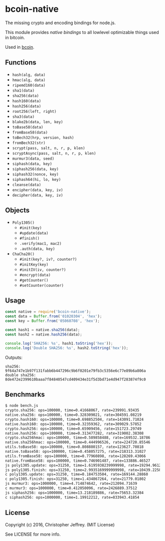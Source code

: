 # bcoin-native

The missing crypto and encoding bindings for node.js.

This module provides _native bindings_ to all lowlevel optimizable things used
in bitcoin.

Used in [bcoin][bcoin].

## Functions
  - `hash(alg, data)`
  - `hmac(alg, data)`
  - `ripemd160(data)`
  - `sha1(data)`
  - `sha256(data)`
  - `hash160(data)`
  - `hash256(data)`
  - `root256(left, right)`
  - `sha3(data)`
  - `blake2b(data, len, key)`
  - `toBase58(data)`
  - `fromBase58(data)`
  - `toBech32(hrp, version, hash)`
  - `fromBech32(str)`
  - `scrypt(pass, salt, n, r, p, klen)`
  - `scryptAsync(pass, salt, n, r, p, klen)`
  - `murmur3(data, seed)`
  - `siphash(data, key)`
  - `siphash256(data, key)`
  - `siphash32(nonce, key)`
  - `siphash64(hi, lo, key)`
  - `cleanse(data)`
  - `encipher(data, key, iv)`
  - `decipher(data, key, iv)`

## Objects
  - `Poly1305()`
    - `#init(key)`
    - `#update(data)`
    - `#finish()`
    - `.verify(mac1, mac2)`
    - `.auth(data, key)`
  - `ChaCha20()`
    - `#init(key?, iv?, counter?)`
    - `#initKey(key)`
    - `#initIV(iv, counter?)`
    - `#encrypt(data)`
    - `#getCounter()`
    - `#setCounter(counter)`

## Usage

``` js
const native = require('bcoin-native');
const data = Buffer.from('01020304', 'hex');
const key = Buffer.from('05060708', 'hex');

const hash1 = native.sha256(data);
const hash2 = native.hash256(data);

console.log('SHA256: %s', hash1.toString('hex'));
console.log('Double SHA256: %s', hash2.toString('hex'));
```

Outputs:

```
sha256: 9f64a747e1b97f131fabb6b447296c9b6f0201e79fb3c5356e6c77e89b6a806a
double sha256: 8de472e2399610baaa7f84840547cd409434e31f5d3bd71e4d947f283874f9c0
```

## Benchmarks

``` bash
$ node bench.js
crypto.sha256: ops=100000, time=0.41668067, rate=239991.93435
native.sha256: ops=100000, time=0.328309021, rate=304591.08219
crypto.hash160: ops=100000, time=0.698852504, rate=143091.71024
native.hash160: ops=100000, time=0.32359362, rate=309029.57852
crypto.hash256: ops=100000, time=0.65909456, rate=151723.29749
native.hash256: ops=100000, time=0.313477282, rate=319002.38308
crypto.sha256hmac: ops=100000, time=0.589858488, rate=169532.18786
native.sha256hmac: ops=100000, time=0.444996526, rate=224720.85546
utils.toBase58: ops=100000, time=0.808880157, rate=123627.70818
native.toBase58: ops=100000, time=0.458057275, rate=218313.31027
utils.fromBase58: ops=100000, time=0.77960898, rate=128269.43066
native.fromBase58: ops=100000, time=0.746901487, rate=133886.46527
js poly1305.update: ops=31250, time=1.6195938239999998, rate=19294.96120
js poly1305.finish: ops=31250, time=2.9935169999999998, rate=10439.22583
c poly1305.update: ops=31250, time=0.184753504, rate=169144.28860
c poly1305.finish: ops=31250, time=1.434867264, rate=21779.01802
js murmur3: ops=1000000, time=4.714874642, rate=212094.71639
c murmur3: ops=1000000, time=0.412050096, rate=2426889.37512
js siphash256: ops=1000000, time=13.218189886, rate=75653.32384
c siphash256: ops=1000000, time=1.19912212, rate=833943.41854
```

## License

Copyright (c) 2016, Christopher Jeffrey. (MIT License)

See LICENSE for more info.

[bcoin]: https://github.com/bcoin-org/bcoin
